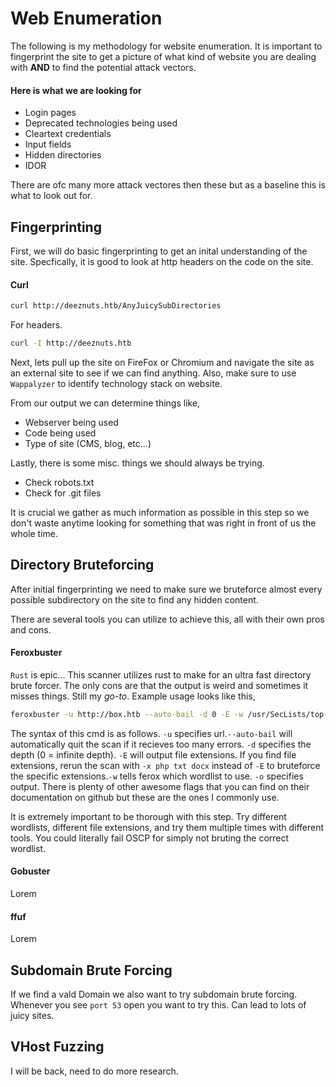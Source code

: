 # Web Enumeration
The following is my methodology for website enumeration. It is important to fingerprint the site to get a picture of what kind of website you are dealing with **AND** to find the potential attack vectors.
#### Here is what we are looking for
- Login pages
- Deprecated technologies being used
- Cleartext credentials
- Input fields
- Hidden directories
- IDOR

There are ofc many more attack vectores then these but as a baseline this is what to look out for.

## Fingerprinting
First, we will do basic fingerprinting to get an inital understanding of the site. Specfically, it is good to look at http headers on the code on the site.

#### Curl

```bash
curl http://deeznuts.htb/AnyJuicySubDirectories
```
For headers.

```bash
curl -I http://deeznuts.htb
```
Next, lets pull up the site on FireFox or Chromium and navigate the site as an external site to see if we can find anything. Also, make sure to use `Wappalyzer` to identify technology stack on website.

From our output we can determine things like,
- Webserver being used
- Code being used
- Type of site (CMS, blog, etc...)

Lastly, there is some misc. things we should always be trying.
- Check robots.txt
- Check for .git files

It is crucial we gather as much information as possible in this step so we don't waste anytime looking for something that was right in front of us the whole time.

## Directory Bruteforcing

After initial fingerprinting we need to make sure we bruteforce almost every possible subdirectory on the site to find any hidden content.

There are several tools you can utilize to achieve this, all with their own pros and cons.

#### Feroxbuster
`Rust` is epic... This scanner utilizes rust to make for an ultra fast directory brute forcer. The only cons are that the output is weird and sometimes it misses things. Still my *go-to*. Example usage looks like this,

```bash
feroxbuster -u http://box.htb --auto-bail -d 0 -E -w /usr/SecLists/top-1-million.txt -o ferox.scan
```
The syntax of this cmd is as follows. `-u` specifies url.`--auto-bail` will automatically quit the scan if it recieves too many errors. `-d` specifies the depth (0 = infinite depth). `-E` will output file extensions. If you find file extensions, rerun the scan with `-x php txt docx` instead of `-E` to bruteforce the specific extensions.`-w` tells ferox which wordlist to use. `-o` specifies output. There is plenty of other awesome flags that you can find on their documentation on github but these are the ones I commonly use.

It is extremely important to be thorough with this step. Try different wordlists, different file extensions, and try them multiple times with different tools. You could literally fail OSCP for simply not bruting the correct wordlist.

#### Gobuster
Lorem

#### ffuf
Lorem

## Subdomain Brute Forcing
If we find a vald Domain we also want to try subdomain brute forcing. Whenever you see `port 53` open you want to try this. Can lead to lots of juicy sites.

## VHost Fuzzing
I will be back, need to do more research.

